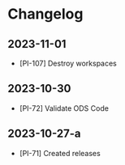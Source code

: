 # Changelog

## 2023-11-01

- [PI-107] Destroy workspaces

## 2023-10-30

- [PI-72] Validate ODS Code

## 2023-10-27-a

- [PI-71] Created releases
